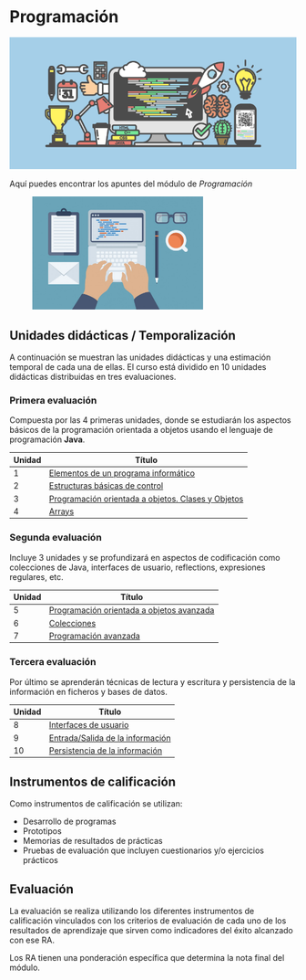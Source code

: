 # Programación

![Programming](img/programming.png)

Aquí puedes encontrar los apuntes del módulo de _Programación_

<figure>
  <img src="img/coding.png" width="300" />
</figure>

## Unidades didácticas / Temporalización

A continuación se muestran las unidades didácticas y una estimación temporal de cada una de ellas. El curso está dividido en 10 unidades didácticas distribuidas en tres evaluaciones.

### Primera evaluación

Compuesta por las 4 primeras unidades, donde se estudiarán los aspectos básicos de la programación orientada a objetos usando el lenguaje de programación **Java**.

|Unidad| Título  					  |
|------|------------------------------|
| 1 | [Elementos de un programa informático](ud1/1elementos.md) |
| 2 | [Estructuras básicas de control](ud2/1seleccion.md) |
| 3 | [Programación orientada a objetos. Clases y Objetos](ud3/1metodoclase.md) |
| 4 | [Arrays](ud4/1arrays.md) |


### Segunda evaluación

Incluye 3 unidades y se profundizará en aspectos de codificación como colecciones de Java, interfaces de usuario, reflections, expresiones regulares, etc.

|Unidad| Título  					  |
|------|------------------------------|
| 5 | [Programación orientada a objetos avanzada](ud5/1herencia.md) |
| 6 | [Colecciones](ud6/1list.md) |
| 7 | [Programación avanzada](ud7/1generics.md) |


### Tercera evaluación

Por último se aprenderán técnicas de lectura y escritura y persistencia de la información en ficheros y bases de datos.

|Unidad| Título  					  |
|------|------------------------------|
| 8 | [Interfaces de usuario](ud8/1javafx.md) |
| 9 | [Entrada/Salida de la información](ud9/1io.md) |
| 10 | [Persistencia de la información](ud10/1persistence.md) |


## Instrumentos de calificación

Como instrumentos de calificación se utilizan:

+ Desarrollo de programas 
+ Prototipos
+ Memorias de resultados de prácticas
+ Pruebas de evaluación que incluyen cuestionarios y/o ejercicios prácticos

## Evaluación

La evaluación se realiza utilizando los diferentes instrumentos de calificación vinculados con los criterios de evaluación de cada uno de los resultados de aprendizaje que sirven como indicadores del éxito alcanzado con ese RA. 

Los RA tienen una ponderación específica que determina la nota final del módulo.